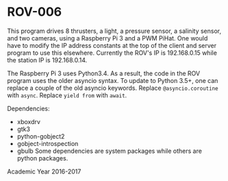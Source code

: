 # ROV-006
This program drives 8 thrusters, a light, a pressure sensor, a salinity sensor, and two cameras, using a Raspberry Pi 3 and a PWM PiHat.
One would have to modify the IP address constants at the top of the client and server program to use this elsewhere.
Currently the ROV's IP is 192.168.0.15 while the station IP is 192.168.0.14.

The Raspberry Pi 3 uses Python3.4. As a result, the code in the ROV program uses the older asyncio syntax.
To update to Python 3.5+, one can replace a couple of the old asyncio keywords.
Replace `@asyncio.coroutine` with `async`. Replace `yield from` with `await`.

Dependencies:
* xboxdrv
* gtk3
* python-gobject2
* gobject-introspection
* gbulb
Some dependencies are system packages while others are python packages.

Academic Year 2016-2017
